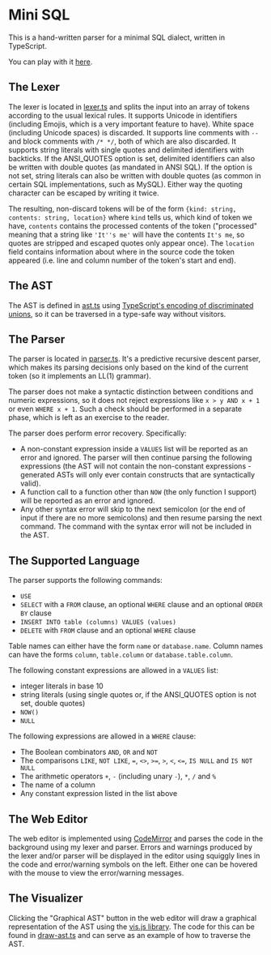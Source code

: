 # Mini SQL

This is a hand-written parser for a minimal SQL dialect, written in TypeScript.

You can play with it [here](https://sepp2k.github.io/mini-sql-parser/).

## The Lexer

The lexer is located in [lexer.ts](src/lib/lexer.ts) and splits the input into an array of
tokens according to the usual lexical rules. It supports Unicode in identifiers (including Emojis,
which is a very important feature to have). White space (including Unicode spaces) is discarded.
It supports line comments with `--` and block comments with `/* */`, both of which are also discarded.
It supports string literals with single quotes and delimited identifiers with backticks. If the ANSI_QUOTES
option is set, delimited identifiers can also be written with double quotes (as mandated in ANSI SQL).
If the option is not set, string literals can also be written with double quotes (as common in certain
SQL implementations, such as MySQL). Either way the quoting character can be escaped by writing it twice.

The resulting, non-discard tokens will be of the form `{kind: string, contents: string, location}`
where `kind` tells us, which kind of token we have, `contents` contains the processed contents of the
token ("processed" meaning that a string like `'It''s me'` will have the contents `It's me`, so quotes
are stripped and escaped quotes only appear once). The `location` field contains information about
where in the source code the token appeared (i.e. line and column number of the token's start and end).

## The AST

The AST is defined in [ast.ts](src/lib/ast.ts) using
[TypeScript's encoding of discriminated unions](https://www.typescriptlang.org/docs/handbook/advanced-types.html#discriminated-unions),
so it can be traversed in a type-safe way without visitors.

## The Parser

The parser is located in [parser.ts](src/lib/parser.ts). It's a predictive recursive descent parser,
which makes its parsing decisions only based on the kind of the current token (so it implements an
LL(1) grammar).

The parser does not make a syntactic distinction between conditions and numeric expressions, so it
does not reject expressions like `x > y AND x + 1` or even `WHERE x + 1`. Such a check should be
performed in a separate phase, which is left as an exercise to the reader.

The parser does perform error recovery. Specifically:

* A non-constant expression inside a `VALUES` list will be reported as an error and ignored. The parser
  will then continue parsing the following expressions (the AST will not contain the non-constant expressions -
  generated ASTs will only ever contain constructs that are syntactically valid).
* A function call to a function other than `NOW` (the only function I support) will be reported as an
  error and ignored.
* Any other syntax error will skip to the next semicolon (or the end of input if there are no more
  semicolons) and then resume parsing the next command. The command with the syntax error will not
  be included in the AST.

## The Supported Language

The parser supports the following commands:

* `USE`
* `SELECT` with a `FROM` clause, an optional `WHERE` clause and an optional `ORDER BY` clause
* `INSERT INTO table (columns) VALUES (values)`
* `DELETE` with `FROM` clause and an optional `WHERE` clause

Table names can either have the form `name` or `database.name`. Column names can have the forms
`column`, `table.column` or `database.table.column`.

The following constant expressions are allowed in a `VALUES` list:

* integer literals in base 10
* string literals (using single quotes or, if the ANSI_QUOTES option is not set, double quotes)
* `NOW()`
* `NULL`

The following expressions are allowed in a `WHERE` clause:

* The Boolean combinators `AND`, `OR` and `NOT`
* The comparisons `LIKE`, `NOT LIKE`, `=`, `<>`, `>=`, `>`, `<`, `<=`, `IS NULL` and `IS NOT NULL`
* The arithmetic operators `+`, `-` (including unary `-`), `*`, `/` and `%`
* The name of a column
* Any constant expression listed in the list above

## The Web Editor

The web editor is implemented using [CodeMirror](https://codemirror.net/) and parses the code in the
background using my lexer and parser. Errors and warnings produced by the lexer and/or parser will be
displayed in the editor using squiggly lines in the code and error/warning symbols on the left. Either
one can be hovered with the mouse to view the error/warning messages.

## The Visualizer

Clicking the "Graphical AST" button in the web editor will draw a graphical representation of the
AST using the [vis.js library](https://visjs.org/). The code for this can be found in
[draw-ast.ts](src/web/draw-ast.ts) and can serve as an example of how to traverse the AST.
